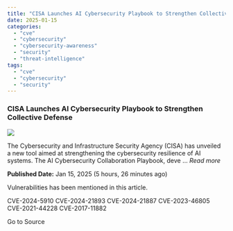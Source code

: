 ```yaml
---
title: "CISA Launches AI Cybersecurity Playbook to Strengthen Collective Defense"
date: 2025-01-15
categories: 
  - "cve"
  - "cybersecurity"
  - "cybersecurity-awareness"
  - "security"
  - "threat-intelligence"
tags: 
  - "cve"
  - "cybersecurity"
  - "security"
---
```


### CISA Launches AI Cybersecurity Playbook to Strengthen Collective Defense

![](https://upload.cvefeed.io/news/24224/thumbnail.jpg)

The Cybersecurity and Infrastructure Security Agency (CISA) has unveiled a new tool aimed at strengthening the cybersecurity resilience of AI systems. The AI Cybersecurity Collaboration Playbook, deve ... _Read more_

**Published Date:** Jan 15, 2025 (5 hours, 26 minutes ago)

Vulnerabilities has been mentioned in this article.

CVE-2024-5910 CVE-2024-21893 CVE-2024-21887 CVE-2023-46805 CVE-2021-44228 CVE-2017-11882

Go to Source
